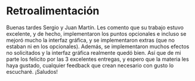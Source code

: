 # Retroalimentación
	
Buenas tardes Sergio y Juan Martín. Les comento que su trabajo estuvo excelente, y de hecho, implementaron los puntos opcionales e incluso se mejoró mucho la interfaz gráfica, y se implementaron extras (que no estaban ni en los opcionales). Además, se implementaron muchos efectos no solicitados y la interfaz gráfica realmente quedó bien. Así que de mi parte los felicito por las 3 excelentes entregas, y espero que la materia les haya gustado, cualquier feedback que crean necesario con gusto lo escucharé. ¡Saludos!
